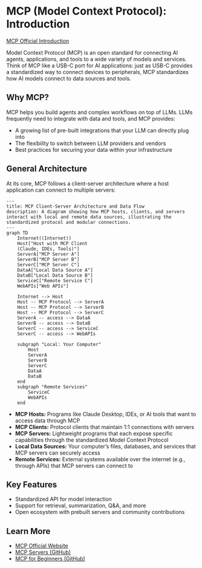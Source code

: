 # MCP (Model Context Protocol): Introduction

[MCP Official Introduction](https://modelcontextprotocol.io/introduction)

Model Context Protocol (MCP) is an open standard for connecting AI agents, applications, and tools to a wide variety of models and services. Think of MCP like a USB-C port for AI applications: just as USB-C provides a standardized way to connect devices to peripherals, MCP standardizes how AI models connect to data sources and tools.

## Why MCP?
MCP helps you build agents and complex workflows on top of LLMs. LLMs frequently need to integrate with data and tools, and MCP provides:
- A growing list of pre-built integrations that your LLM can directly plug into
- The flexibility to switch between LLM providers and vendors
- Best practices for securing your data within your infrastructure

## General Architecture
At its core, MCP follows a client-server architecture where a host application can connect to multiple servers:

```mermaid
---
title: MCP Client-Server Architecture and Data Flow
description: A diagram showing how MCP hosts, clients, and servers interact with local and remote data sources, illustrating the standardized protocol and modular connections.
---
graph TD
    Internet((Internet))
    Host["Host with MCP Client
    (Claude, IDEs, Tools)"]
    ServerA["MCP Server A"]
    ServerB["MCP Server B"]
    ServerC["MCP Server C"]
    DataA["Local Data Source A"]
    DataB["Local Data Source B"]
    ServiceC["Remote Service C"]
    WebAPIs["Web APIs"]

    Internet --> Host
    Host -- MCP Protocol --> ServerA
    Host -- MCP Protocol --> ServerB
    Host -- MCP Protocol --> ServerC
    ServerA -- access --> DataA
    ServerB -- access --> DataB
    ServerC -- access --> ServiceC
    ServerC -- access --> WebAPIs

    subgraph "Local: Your Computer"
        Host
        ServerA
        ServerB
        ServerC
        DataA
        DataB
    end
    subgraph "Remote Services"
        ServiceC
        WebAPIs
    end
```


- **MCP Hosts:** Programs like Claude Desktop, IDEs, or AI tools that want to access data through MCP
- **MCP Clients:** Protocol clients that maintain 1:1 connections with servers
- **MCP Servers:** Lightweight programs that each expose specific capabilities through the standardized Model Context Protocol
- **Local Data Sources:** Your computer’s files, databases, and services that MCP servers can securely access
- **Remote Services:** External systems available over the internet (e.g., through APIs) that MCP servers can connect to

## Key Features
- Standardized API for model interaction
- Support for retrieval, summarization, Q&A, and more
- Open ecosystem with prebuilt servers and community contributions

## Learn More
- [MCP Official Website](https://modelcontextprotocol.io/introduction)
- [MCP Servers (GitHub)](https://github.com/modelcontextprotocol/servers)
- [MCP for Beginners (GitHub)](https://github.com/microsoft/mcp-for-beginners)
